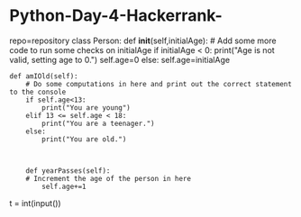 # Python-Day-4-Hackerrank-
repo=repository
class Person:
    def __init__(self,initialAge):
        # Add some more code to run some checks on initialAge
        if initialAge < 0:
            print("Age is not valid, setting age to 0.")
            self.age=0
        else:
            self.age=initialAge
                             
    def amIOld(self):
        # Do some computations in here and print out the correct statement to the console
        if self.age<13:
            print("You are young")
        elif 13 <= self.age < 18:
            print("You are a teenager.")
        else:
            print("You are old.")

            

        def yearPasses(self):
        # Increment the age of the person in here
            self.age+=1

t = int(input())
